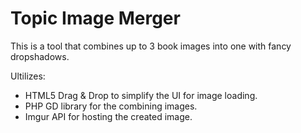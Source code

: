 Topic Image Merger
===

This is a tool that combines up to 3 book images into one with fancy dropshadows.

Ultilizes:
* HTML5 Drag & Drop to simplify the UI for image loading.
* PHP GD library for the combining images.
* Imgur API for hosting the created image.

